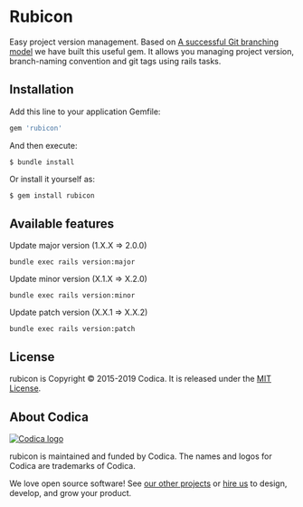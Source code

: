 # Rubicon

Easy project version management.
Based on [A successful Git branching model](https://nvie.com/posts/a-successful-git-branching-model/) we have built this useful gem. It allows you managing project version, branch-naming convention and git tags using rails tasks.

## Installation
Add this line to your application Gemfile:

```ruby
gem 'rubicon'
```

And then execute:
```
$ bundle install
```

Or install it yourself as:
```bash
$ gem install rubicon
```

## Available features

Update major version (1.X.X => 2.0.0)
```
bundle exec rails version:major
```
Update minor version (X.1.X => X.2.0)
```
bundle exec rails version:minor
```
Update patch version (X.X.1 => X.X.2)
```
bundle exec rails version:patch
```

## License
rubicon is Copyright © 2015-2019 Codica. It is released under the [MIT License](https://opensource.org/licenses/MIT).

## About Codica

[![Codica logo](https://www.codica.com/assets/images/logo/logo.svg)](https://www.codica.com)

rubicon is maintained and funded by Codica. The names and logos for Codica are trademarks of Codica.

We love open source software! See [our other projects](https://github.com/codica2) or [hire us](https://www.codica.com/) to design, develop, and grow your product.


